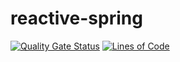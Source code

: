 # reactive-spring
[![Quality Gate Status](https://sonarcloud.io/api/project_badges/measure?project=6kV_reactive-spring&metric=alert_status)](https://sonarcloud.io/dashboard?id=6kV_reactive-spring)
[![Lines of Code](https://sonarcloud.io/api/project_badges/measure?project=6kV_reactive-spring&metric=ncloc)](https://sonarcloud.io/dashboard?id=6kV_reactive-spring)
